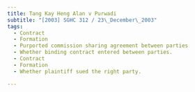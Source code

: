 ```yaml
---
title: Tang Kay Heng Alan v Purwadi 
subtitle: "[2003] SGHC 312 / 23\_December\_2003"
tags:
  - Contract
  - Formation
  - Purported commission sharing agreement between parties
  - Whether binding contract entered between parties.
  - Contract
  - Formation
  - Whether plaintiff sued the right party.

---
```


